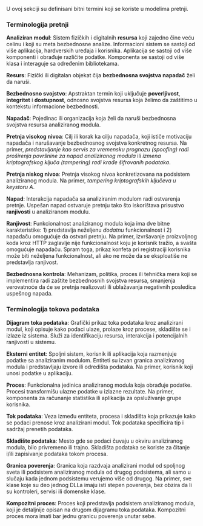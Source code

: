 U ovoj sekciji su definisani bitni termini koji se koriste u modelima pretnji.

### Terminologija pretnji

**Analiziran modul**: Sistem fizičkih i digitalnih **resursa** koji zajedno čine veću celinu i koji su meta bezbednosne analize. Informacioni sistem se sastoji od više aplikacija, hardverskih uređaja i korisnika. Aplikacija se sastoji od više komponenti i obrađuje različite podatke. Komponenta se sastoji od više klasa i interaguje sa određenim bibliotekama.

**Resurs**: Fizički ili digitalan objekat čija **bezbednosna svojstva** **napadač** želi da naruši.

**Bezbednosno svojstvo**: Apstraktan termin koji uključuje **poverljivost**, **integritet** i **dostupnost**, odnosno svojstva resursa koja želimo da zaštitimo u kontekstu informacione bezbednosti.

**Napadač**: Pojedinac ili organizacija koja želi da naruši bezbednosna svojstva resursa analiziranog modula.

**Pretnja visokog nivoa**: Cilj ili korak ka cilju napadača, koji ističe motivaciju napadača i narušavanje bezbednosnog svojstva konkretnog resursa. Na primer, *predstavljanje kao servis za vremensku prognozu (spoofing) radi proširenja površnine za napad analiziranog modula* ili *izmena kriptografskog ključa (tampering) radi krađe šifrovanih podataka*.

**Pretnja niskog nivoa**: Pretnja visokog nivoa konkretizovana na podsistem analiziranog modula. Na primer, *tampering kriptografskih ključeva u keystoru A*.

**Napad**: Interakcija napadača sa analiziranim modulom radi ostvarenja pretnje. Uspešan napad ostvaruje pretnju tako što iskorištava prisustvo **ranjivosti** u analiziranom modulu.

**Ranjivost**: Funkcionalnost analiziranog modula koja ima dve bitne karakteristike: 1) predstavlja neželjenu *dodatnu* funkcionalnost i 2) napadaču omogućuje da ostvari pretnju. Na primer, izvršavanje proizvoljnog koda kroz HTTP zaglavlje nije funkcionalnost koju je korisnik tražio, a svašta omogućuje napadaču. Spram toga, prikaz konfeta pri registraciji korisnika može biti neželjena funkcionalnost, ali ako ne može da se eksploatiše ne predstavlja ranjivost.

**Bezbednosna kontrola**: Mehanizam, politika, proces ili tehnička mera koji se implementira radi zaštite bezbednosnih svojstva resursa, smanjenja verovatnoće da će se pretnja realizovati ili ublažavanja negativnih posledica uspešnog napada.

### Terminologija tokova podataka

**Dijagram toka podataka**: Grafički prikaz toka podataka kroz analizirani modul, koji opisuje kako podaci ulaze, prolaze kroz procese, skladište se i izlaze iz sistema. Služi za identifikaciju resursa, interakcija i potencijalnih ranjivosti u sistemu.

**Eksterni entitet**: Spoljni sistem, korisnik ili aplikacija koja razmenjuje podatke sa analiziranim modulom. Entiteti su izvan granica analiziranog modula i predstavljaju izvore ili odredišta podataka. Na primer, korisnik koji unosi podatke u aplikaciju.

**Proces**: Funkcionalna jedinica analiziranog modula koja obrađuje podatke. Procesi transformišu ulazne podatke u izlazne rezultate. Na primer, komponenta za računanje statistika ili aplikacija za opsluživanje grupe korisnika.

**Tok podataka**: Veza između entiteta, procesa i skladišta koja prikazuje kako se podaci prenose kroz analizirani modul. Tok podataka specificira tip i sadržaj prenetih podataka.

**Skladište podataka**: Mesto gde se podaci čuvaju u okviru analiziranog modula, bilo privremeno ili trajno. Skladišta podataka se koriste za čitanje i/ili zapisivanje podataka tokom procesa.

**Granica poverenja**: Granica koja razdvaja analizirani modul od spoljnog sveta ili podsistem analiziranog modula od drugog podsistema, ali samo u slučaju kada jednom podsistemu verujemo više od drugog. Na primer, sve klase koje su deo jednog DLLa imaju isti stepen poverenja, bez obzira da li su kontroleri, servisi ili domenske klase.

**Kompozitni proces**: Proces koji predstavlja podsistem analiziranog modula, koji je detaljnije opisan na drugom dijagramu toka podataka. Kompozitni proces mora imati bar jednu granicu poverenja unutar sebe.
